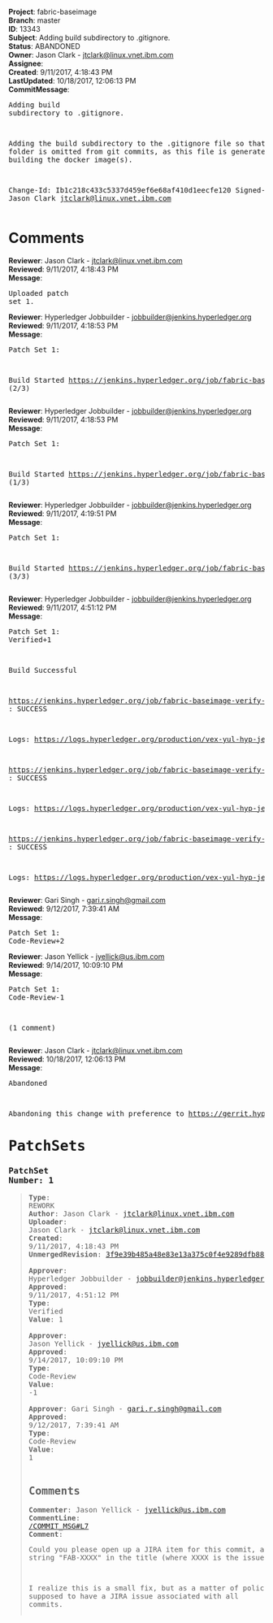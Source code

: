 <strong>Project</strong>: fabric-baseimage<br><strong>Branch</strong>: master<br><strong>ID</strong>: 13343<br><strong>Subject</strong>: Adding build subdirectory to .gitignore.<br><strong>Status</strong>: ABANDONED<br><strong>Owner</strong>: Jason Clark - jtclark@linux.vnet.ibm.com<br><strong>Assignee</strong>:<br><strong>Created</strong>: 9/11/2017, 4:18:43 PM<br><strong>LastUpdated</strong>: 10/18/2017, 12:06:13 PM<br><strong>CommitMessage</strong>:<br><pre>Adding build subdirectory to .gitignore.

Adding the build subdirectory to the .gitignore file
so that this folder is omitted from git commits, as
this file is generated when building the docker image(s).

Change-Id: Ib1c218c433c5337d459ef6e68af410d1eecfe120
Signed-off-by: Jason Clark <jtclark@linux.vnet.ibm.com>
</pre><h1>Comments</h1><strong>Reviewer</strong>: Jason Clark - jtclark@linux.vnet.ibm.com<br><strong>Reviewed</strong>: 9/11/2017, 4:18:43 PM<br><strong>Message</strong>: <pre>Uploaded patch set 1.</pre><strong>Reviewer</strong>: Hyperledger Jobbuilder - jobbuilder@jenkins.hyperledger.org<br><strong>Reviewed</strong>: 9/11/2017, 4:18:53 PM<br><strong>Message</strong>: <pre>Patch Set 1:

Build Started https://jenkins.hyperledger.org/job/fabric-baseimage-verify-docker-s390x/94/ (2/3)</pre><strong>Reviewer</strong>: Hyperledger Jobbuilder - jobbuilder@jenkins.hyperledger.org<br><strong>Reviewed</strong>: 9/11/2017, 4:18:53 PM<br><strong>Message</strong>: <pre>Patch Set 1:

Build Started https://jenkins.hyperledger.org/job/fabric-baseimage-verify-docker-ppc64le/106/ (1/3)</pre><strong>Reviewer</strong>: Hyperledger Jobbuilder - jobbuilder@jenkins.hyperledger.org<br><strong>Reviewed</strong>: 9/11/2017, 4:19:51 PM<br><strong>Message</strong>: <pre>Patch Set 1:

Build Started https://jenkins.hyperledger.org/job/fabric-baseimage-verify-docker-x86_64/114/ (3/3)</pre><strong>Reviewer</strong>: Hyperledger Jobbuilder - jobbuilder@jenkins.hyperledger.org<br><strong>Reviewed</strong>: 9/11/2017, 4:51:12 PM<br><strong>Message</strong>: <pre>Patch Set 1: Verified+1

Build Successful 

https://jenkins.hyperledger.org/job/fabric-baseimage-verify-docker-ppc64le/106/ : SUCCESS

Logs: https://logs.hyperledger.org/production/vex-yul-hyp-jenkins-1/fabric-baseimage-verify-docker-ppc64le/106

https://jenkins.hyperledger.org/job/fabric-baseimage-verify-docker-x86_64/114/ : SUCCESS

Logs: https://logs.hyperledger.org/production/vex-yul-hyp-jenkins-1/fabric-baseimage-verify-docker-x86_64/114

https://jenkins.hyperledger.org/job/fabric-baseimage-verify-docker-s390x/94/ : SUCCESS

Logs: https://logs.hyperledger.org/production/vex-yul-hyp-jenkins-1/fabric-baseimage-verify-docker-s390x/94</pre><strong>Reviewer</strong>: Gari Singh - gari.r.singh@gmail.com<br><strong>Reviewed</strong>: 9/12/2017, 7:39:41 AM<br><strong>Message</strong>: <pre>Patch Set 1: Code-Review+2</pre><strong>Reviewer</strong>: Jason Yellick - jyellick@us.ibm.com<br><strong>Reviewed</strong>: 9/14/2017, 10:09:10 PM<br><strong>Message</strong>: <pre>Patch Set 1: Code-Review-1

(1 comment)</pre><strong>Reviewer</strong>: Jason Clark - jtclark@linux.vnet.ibm.com<br><strong>Reviewed</strong>: 10/18/2017, 12:06:13 PM<br><strong>Message</strong>: <pre>Abandoned

Abandoning this change with preference to https://gerrit.hyperledger.org/r/14655.</pre><h1>PatchSets</h1><h3>PatchSet Number: 1</h3><blockquote><strong>Type</strong>: REWORK<br><strong>Author</strong>: Jason Clark - jtclark@linux.vnet.ibm.com<br><strong>Uploader</strong>: Jason Clark - jtclark@linux.vnet.ibm.com<br><strong>Created</strong>: 9/11/2017, 4:18:43 PM<br><strong>UnmergedRevision</strong>: [3f9e39b485a48e83e13a375c0f4e9289dfb88dd9](https://github.com/hyperledger-gerrit-archive/fabric-baseimage/commit/3f9e39b485a48e83e13a375c0f4e9289dfb88dd9)<br><br><strong>Approver</strong>: Hyperledger Jobbuilder - jobbuilder@jenkins.hyperledger.org<br><strong>Approved</strong>: 9/11/2017, 4:51:12 PM<br><strong>Type</strong>: Verified<br><strong>Value</strong>: 1<br><br><strong>Approver</strong>: Jason Yellick - jyellick@us.ibm.com<br><strong>Approved</strong>: 9/14/2017, 10:09:10 PM<br><strong>Type</strong>: Code-Review<br><strong>Value</strong>: -1<br><br><strong>Approver</strong>: Gari Singh - gari.r.singh@gmail.com<br><strong>Approved</strong>: 9/12/2017, 7:39:41 AM<br><strong>Type</strong>: Code-Review<br><strong>Value</strong>: 1<br><br><h2>Comments</h2><strong>Commenter</strong>: Jason Yellick - jyellick@us.ibm.com<br><strong>CommentLine</strong>: [/COMMIT_MSG#L7](https://github.com/hyperledger-gerrit-archive/fabric-baseimage/blob/3f9e39b485a48e83e13a375c0f4e9289dfb88dd9//COMMIT_MSG#L7)<br><strong>Comment</strong>: <pre>Could you please open up a JIRA item for this commit, and put the string "FAB-XXXX" in the title (where XXXX is the issue number)?

I realize this is a small fix, but as a matter of policy we are supposed to have a JIRA issue associated with all commits.</pre></blockquote>